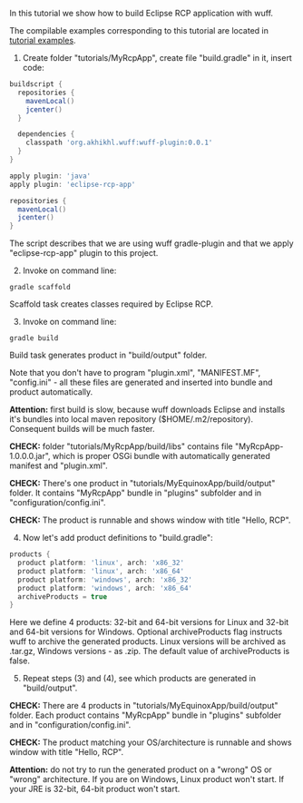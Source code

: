 In this tutorial we show how to build Eclipse RCP application with wuff.

The compilable examples corresponding to this tutorial are located in [tutorial examples](../tree/master/tutorialExamples).

1. Create folder "tutorials/MyRcpApp", create file "build.gradle" in it, insert code:

  ```groovy
  buildscript {
    repositories {
      mavenLocal()
      jcenter()
    }

    dependencies {
      classpath 'org.akhikhl.wuff:wuff-plugin:0.0.1'
    }
  }

  apply plugin: 'java'
  apply plugin: 'eclipse-rcp-app'

  repositories {
    mavenLocal()
    jcenter()
  }
  ```

  The script describes that we are using wuff gradle-plugin and that we apply "eclipse-rcp-app" plugin to this project.

2. Invoke on command line:

  ```shell
  gradle scaffold
  ```

  Scaffold task creates classes required by Eclipse RCP.

3. Invoke on command line:

  ```shell
  gradle build
  ```

  Build task generates product in "build/output" folder.

  Note that you don't have to program "plugin.xml", "MANIFEST.MF", "config.ini" - all these files are generated and inserted into bundle and product automatically.

  **Attention:**  first build is slow, because wuff downloads Eclipse and installs it's bundles into local maven repository ($HOME/.m2/repository). Consequent builds will be much faster.

  **CHECK:** folder "tutorials/MyRcpApp/build/libs" contains file "MyRcpApp-1.0.0.0.jar", which is proper OSGi bundle with automatically generated manifest and "plugin.xml".

  **CHECK:** There's one product in "tutorials/MyEquinoxApp/build/output" folder. It contains "MyRcpApp" bundle in "plugins" subfolder and in "configuration/config.ini". 

  **CHECK:** The product is runnable and shows window with title "Hello, RCP".

4. Now let's add product definitions to "build.gradle":

  ```groovy
  products {
    product platform: 'linux', arch: 'x86_32'
    product platform: 'linux', arch: 'x86_64'
    product platform: 'windows', arch: 'x86_32'
    product platform: 'windows', arch: 'x86_64'
    archiveProducts = true
  }
  ```

  Here we define 4 products: 32-bit and 64-bit versions for Linux and 32-bit and 64-bit versions for Windows.
  Optional archiveProducts flag instructs wuff to archive the generated products. Linux versions will be 
  archived as .tar.gz, Windows versions - as .zip. The default value of archiveProducts is false.

5. Repeat steps (3) and (4), see which products are generated in "build/output".

  **CHECK:** There are 4 products in "tutorials/MyEquinoxApp/build/output" folder. Each product contains "MyRcpApp" bundle in "plugins" subfolder and in "configuration/config.ini". 

  **CHECK:** The product matching your OS/architecture is runnable and shows window with title "Hello, RCP".

  **Attention:** do not try to run the generated product on a "wrong" OS or "wrong" architecture. 
  If you are on Windows, Linux product won't start. If your JRE is 32-bit, 64-bit product won't start.

